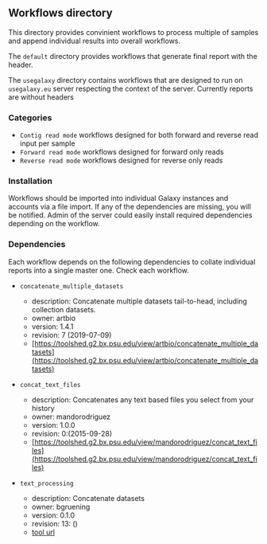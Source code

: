 ## Workflows directory
This directory provides convinient workflows to process multiple of samples and append individual results into overall workflows. 

The `default` directory provides workflows that generate final report with the header.

The `usegalaxy` directory contains workflows that are designed to run on `usegalaxy.eu` server respecting the context of the server. Currently reports are without headers

### Categories
* `Contig read mode` workflows designed for both forward and reverse read input per sample
* `Forward read mode` workflows designed for forward only reads
* `Reverse read mode` workflows designed for reverse only reads

### Installation
Workflows should be imported into individual Galaxy instances and accounts via a file import. If any of the dependencies are missing, you will be notified. Admin of the server could easily install required dependencies depending on the workflow. 

### Dependencies
Each workflow depends on the following dependencies to collate individual reports into a single master one. Check each workflow.

* `concatenate_multiple_datasets`
	* description: Concatenate multiple datasets tail-to-head, including collection datasets. 
	* owner: artbio
	* version: 1.4.1
	* revision: 7 (2019-07-09)
	* [https://toolshed.g2.bx.psu.edu/view/artbio/concatenate_multiple_datasets](https://toolshed.g2.bx.psu.edu/view/artbio/concatenate_multiple_datasets)	

* `concat_text_files`
	* description: Concatenates any text based files you select from your history
	* owner: mandorodriguez
	* version: 1.0.0
	* revision: 0:(2015-09-28) 	
	* [https://toolshed.g2.bx.psu.edu/view/mandorodriguez/concat_text_files](https://toolshed.g2.bx.psu.edu/view/mandorodriguez/concat_text_files)

* `text_processing`
	*  description: Concatenate datasets
	*  owner: bgruening
	*  version: 0.1.0
	*  revision: 13: ()
	*  [tool url](https://toolshed.g2.bx.psu.edu/repository/view_tool_metadata?repository_id=2593fd36ae8011aa&changeset_revision=0a8c6b61f0f4&tool_id=tp_cat&render_repository_actions_for=tool_shed)

